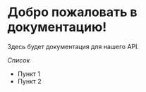 # Добро пожаловать в документацию!

Здесь будет документация для нашего API.

*Список*
- Пункт 1
- Пункт 2
